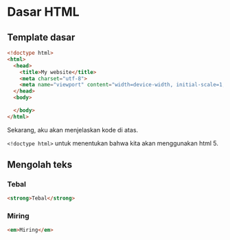 # Dasar HTML

## Template dasar 

```html
<!doctype html>
<html>
  <head>
    <title>My website</title>
    <meta charset="utf-8">
    <meta name="viewport" content="width=device-width, initial-scale=1, user-scalable=no">
  </head>
  <body>
    
  </body>
</html>
```

Sekarang, aku akan menjelaskan kode di atas.

`<!doctype html>` untuk menentukan bahwa kita akan menggunakan html 5.

## Mengolah teks 

### Tebal

```html 
<strong>Tebal</strong>
```

### Miring

```html 
<em>Miring</em>
```